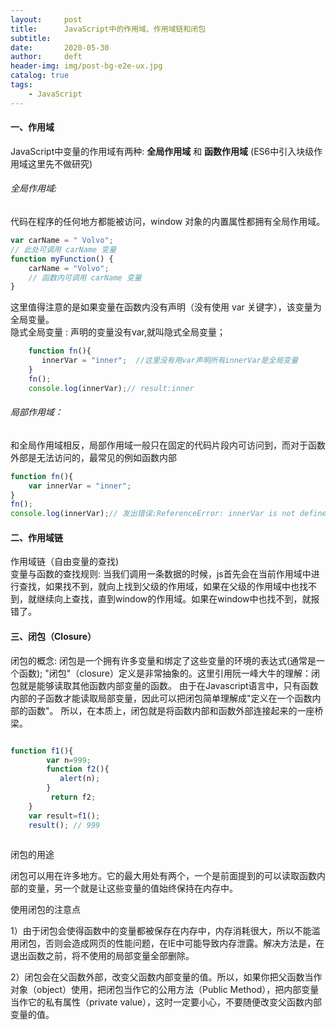 ```yaml
---
layout:     post
title:      JavaScript中的作用域、作用域链和闭包
subtitle:  
date:       2020-05-30
author:     deft
header-img: img/post-bg-e2e-ux.jpg
catalog: true
tags:
    - JavaScript
---
```

#### 一、作用域  
JavaScript中变量的作用域有两种: **全局作用域** 和 **函数作用域** (ES6中引入块级作用域这里先不做研究)  
###### 全局作用域:  
代码在程序的任何地方都能被访问，window 对象的内置属性都拥有全局作用域。  
```javascript
var carName = " Volvo";
// 此处可调用 carName 变量
function myFunction() {
    carName = "Volvo";
    // 函数内可调用 carName 变量
}
```
  这里值得注意的是如果变量在函数内没有声明（没有使用 var 关键字），该变量为全局变量。  
  隐式全局变量 : 声明的变量没有var,就叫隐式全局变量；
  ```javascript
      function fn(){
         innerVar = "inner";  //这里没有用var声明所有innerVar是全局变量
      }
      fn();
      console.log(innerVar);// result:inner

```
  
###### 局部作用域：
和全局作用域相反，局部作用域一般只在固定的代码片段内可访问到，而对于函数外部是无法访问的，最常见的例如函数内部  

```javascript
function fn(){
	var innerVar = "inner";
}
fn();
console.log(innerVar);// 发出错误:ReferenceError: innerVar is not defined

```

#### 二、作用域链
作用域链（自由变量的查找)  
变量与函数的查找规则: 当我们调用一条数据的时候，js首先会在当前作用域中进行查找，如果找不到，就向上找到父级的作用域，如果在父级的作用域中也找不到，就继续向上查找，直到window的作用域。如果在window中也找不到，就报错了。  

#### 三、闭包（Closure）  
闭包的概念: 闭包是一个拥有许多变量和绑定了这些变量的环境的表达式(通常是一个函数);
"闭包"（closure）定义是非常抽象的。这里引用阮一峰大牛的理解：闭包就是能够读取其他函数内部变量的函数。
由于在Javascript语言中，只有函数内部的子函数才能读取局部变量，因此可以把闭包简单理解成"定义在一个函数内部的函数"。
所以，在本质上，闭包就是将函数内部和函数外部连接起来的一座桥梁。
  
```javascript

function f1(){
        var n=999;
        function f2(){
           alert(n);
        }
         return f2;
    }
    var result=f1();
    result(); // 999
    
```
  
闭包的用途

闭包可以用在许多地方。它的最大用处有两个，一个是前面提到的可以读取函数内部的变量，另一个就是让这些变量的值始终保持在内存中。  

使用闭包的注意点

1）由于闭包会使得函数中的变量都被保存在内存中，内存消耗很大，所以不能滥用闭包，否则会造成网页的性能问题，在IE中可能导致内存泄露。解决方法是，在退出函数之前，将不使用的局部变量全部删除。

2）闭包会在父函数外部，改变父函数内部变量的值。所以，如果你把父函数当作对象（object）使用，把闭包当作它的公用方法（Public Method），把内部变量当作它的私有属性（private value），这时一定要小心，不要随便改变父函数内部变量的值。

